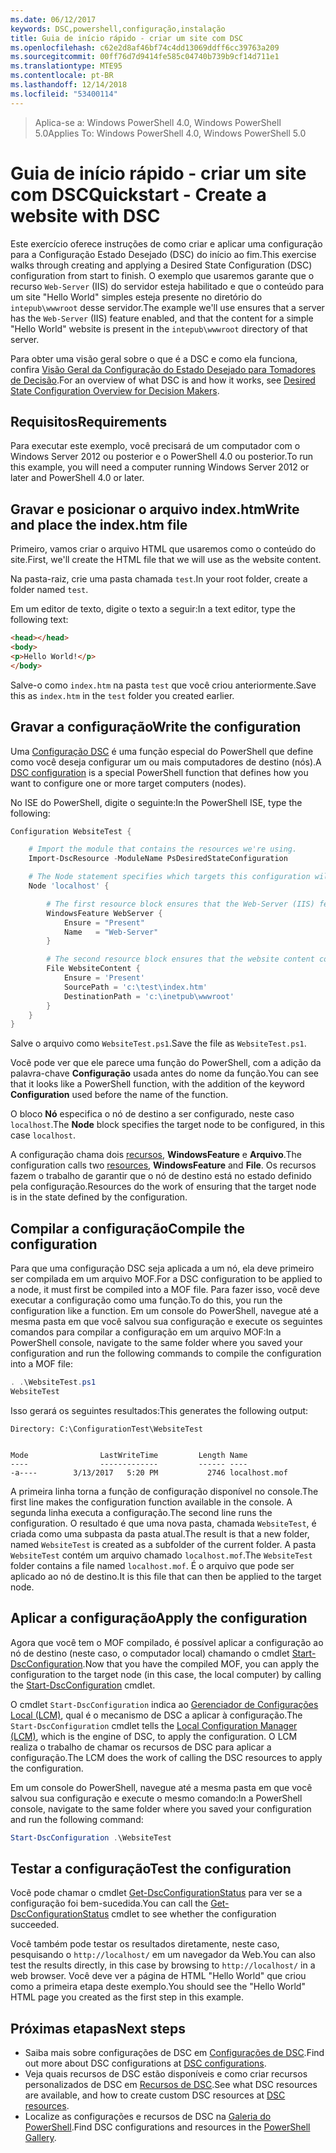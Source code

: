 ```yaml
---
ms.date: 06/12/2017
keywords: DSC,powershell,configuração,instalação
title: Guia de início rápido - criar um site com DSC
ms.openlocfilehash: c62e2d8af46bf74c4dd13069ddff6cc39763a209
ms.sourcegitcommit: 00ff76d7d9414fe585c04740b739b9cf14d711e1
ms.translationtype: MTE95
ms.contentlocale: pt-BR
ms.lasthandoff: 12/14/2018
ms.locfileid: "53400114"
---
```

> <span data-ttu-id="47fde-103">Aplica-se a: Windows PowerShell 4.0, Windows PowerShell 5.0</span><span class="sxs-lookup"><span data-stu-id="47fde-103">Applies To: Windows PowerShell 4.0, Windows PowerShell 5.0</span></span>

# <a name="quickstart---create-a-website-with-dsc"></a><span data-ttu-id="47fde-104">Guia de início rápido - criar um site com DSC</span><span class="sxs-lookup"><span data-stu-id="47fde-104">Quickstart - Create a website with DSC</span></span>

<span data-ttu-id="47fde-105">Este exercício oferece instruções de como criar e aplicar uma configuração para a Configuração Estado Desejado (DSC) do início ao fim.</span><span class="sxs-lookup"><span data-stu-id="47fde-105">This exercise walks through creating and applying a Desired State Configuration (DSC) configuration from start to finish.</span></span>
<span data-ttu-id="47fde-106">O exemplo que usaremos garante que o recurso `Web-Server` (IIS) do servidor esteja habilitado e que o conteúdo para um site "Hello World" simples esteja presente no diretório do `intepub\wwwroot` desse servidor.</span><span class="sxs-lookup"><span data-stu-id="47fde-106">The example we'll use ensures that a server has the `Web-Server` (IIS) feature enabled, and that the content for a simple "Hello World" website is present in the `intepub\wwwroot` directory of that server.</span></span>

<span data-ttu-id="47fde-107">Para obter uma visão geral sobre o que é a DSC e como ela funciona, confira [Visão Geral da Configuração do Estado Desejado para Tomadores de Decisão](../overview/decisionMaker.md).</span><span class="sxs-lookup"><span data-stu-id="47fde-107">For an overview of what DSC is and how it works, see [Desired State Configuration Overview for Decision Makers](../overview/decisionMaker.md).</span></span>

## <a name="requirements"></a><span data-ttu-id="47fde-108">Requisitos</span><span class="sxs-lookup"><span data-stu-id="47fde-108">Requirements</span></span>

<span data-ttu-id="47fde-109">Para executar este exemplo, você precisará de um computador com o Windows Server 2012 ou posterior e o PowerShell 4.0 ou posterior.</span><span class="sxs-lookup"><span data-stu-id="47fde-109">To run this example, you will need a computer running Windows Server 2012 or later and PowerShell 4.0 or later.</span></span>

## <a name="write-and-place-the-indexhtm-file"></a><span data-ttu-id="47fde-110">Gravar e posicionar o arquivo index.htm</span><span class="sxs-lookup"><span data-stu-id="47fde-110">Write and place the index.htm file</span></span>

<span data-ttu-id="47fde-111">Primeiro, vamos criar o arquivo HTML que usaremos como o conteúdo do site.</span><span class="sxs-lookup"><span data-stu-id="47fde-111">First, we'll create the HTML file that we will use as the website content.</span></span>

<span data-ttu-id="47fde-112">Na pasta-raiz, crie uma pasta chamada `test`.</span><span class="sxs-lookup"><span data-stu-id="47fde-112">In your root folder, create a folder named `test`.</span></span>

<span data-ttu-id="47fde-113">Em um editor de texto, digite o texto a seguir:</span><span class="sxs-lookup"><span data-stu-id="47fde-113">In a text editor, type the following text:</span></span>

```html
<head></head>
<body>
<p>Hello World!</p>
</body>
```

<span data-ttu-id="47fde-114">Salve-o como `index.htm` na pasta `test` que você criou anteriormente.</span><span class="sxs-lookup"><span data-stu-id="47fde-114">Save this as `index.htm` in the `test` folder you created earlier.</span></span>

## <a name="write-the-configuration"></a><span data-ttu-id="47fde-115">Gravar a configuração</span><span class="sxs-lookup"><span data-stu-id="47fde-115">Write the configuration</span></span>

<span data-ttu-id="47fde-116">Uma [Configuração DSC](../configurations/configurations.md) é uma função especial do PowerShell que define como você deseja configurar um ou mais computadores de destino (nós).</span><span class="sxs-lookup"><span data-stu-id="47fde-116">A [DSC configuration](../configurations/configurations.md) is a special PowerShell function that defines how you want to configure one or more target computers (nodes).</span></span>

<span data-ttu-id="47fde-117">No ISE do PowerShell, digite o seguinte:</span><span class="sxs-lookup"><span data-stu-id="47fde-117">In the PowerShell ISE, type the following:</span></span>

```powershell
Configuration WebsiteTest {

    # Import the module that contains the resources we're using.
    Import-DscResource -ModuleName PsDesiredStateConfiguration

    # The Node statement specifies which targets this configuration will be applied to.
    Node 'localhost' {

        # The first resource block ensures that the Web-Server (IIS) feature is enabled.
        WindowsFeature WebServer {
            Ensure = "Present"
            Name   = "Web-Server"
        }

        # The second resource block ensures that the website content copied to the website root folder.
        File WebsiteContent {
            Ensure = 'Present'
            SourcePath = 'c:\test\index.htm'
            DestinationPath = 'c:\inetpub\wwwroot'
        }
    }
}
```

<span data-ttu-id="47fde-118">Salve o arquivo como `WebsiteTest.ps1`.</span><span class="sxs-lookup"><span data-stu-id="47fde-118">Save the file as `WebsiteTest.ps1`.</span></span>

<span data-ttu-id="47fde-119">Você pode ver que ele parece uma função do PowerShell, com a adição da palavra-chave **Configuração** usada antes do nome da função.</span><span class="sxs-lookup"><span data-stu-id="47fde-119">You can see that it looks like a PowerShell function, with the addition of the keyword **Configuration** used before the name of the function.</span></span>

<span data-ttu-id="47fde-120">O bloco **Nó** especifica o nó de destino a ser configurado, neste caso `localhost`.</span><span class="sxs-lookup"><span data-stu-id="47fde-120">The **Node** block specifies the target node to be configured, in this case `localhost`.</span></span>

<span data-ttu-id="47fde-121">A configuração chama dois [recursos](../resources/resources.md), **WindowsFeature** e **Arquivo**.</span><span class="sxs-lookup"><span data-stu-id="47fde-121">The configuration calls two [resources](../resources/resources.md), **WindowsFeature** and **File**.</span></span>
<span data-ttu-id="47fde-122">Os recursos fazem o trabalho de garantir que o nó de destino está no estado definido pela configuração.</span><span class="sxs-lookup"><span data-stu-id="47fde-122">Resources do the work of ensuring that the target node is in the state defined by the configuration.</span></span>

## <a name="compile-the-configuration"></a><span data-ttu-id="47fde-123">Compilar a configuração</span><span class="sxs-lookup"><span data-stu-id="47fde-123">Compile the configuration</span></span>

<span data-ttu-id="47fde-124">Para que uma configuração DSC seja aplicada a um nó, ela deve primeiro ser compilada em um arquivo MOF.</span><span class="sxs-lookup"><span data-stu-id="47fde-124">For a DSC configuration to be applied to a node, it must first be compiled into a MOF file.</span></span>
<span data-ttu-id="47fde-125">Para fazer isso, você deve executar a configuração como uma função.</span><span class="sxs-lookup"><span data-stu-id="47fde-125">To do this, you run the configuration like a function.</span></span>
<span data-ttu-id="47fde-126">Em um console do PowerShell, navegue até a mesma pasta em que você salvou sua configuração e execute os seguintes comandos para compilar a configuração em um arquivo MOF:</span><span class="sxs-lookup"><span data-stu-id="47fde-126">In a PowerShell console, navigate to the same folder where you saved your configuration and run the following commands to compile the configuration into a MOF file:</span></span>

```powershell
. .\WebsiteTest.ps1
WebsiteTest
```

<span data-ttu-id="47fde-127">Isso gerará os seguintes resultados:</span><span class="sxs-lookup"><span data-stu-id="47fde-127">This generates the following output:</span></span>

```
Directory: C:\ConfigurationTest\WebsiteTest


Mode                LastWriteTime         Length Name
----                -------------         ------ ----
-a----        3/13/2017   5:20 PM           2746 localhost.mof
```

<span data-ttu-id="47fde-128">A primeira linha torna a função de configuração disponível no console.</span><span class="sxs-lookup"><span data-stu-id="47fde-128">The first line makes the configuration function available in the console.</span></span>
<span data-ttu-id="47fde-129">A segunda linha executa a configuração.</span><span class="sxs-lookup"><span data-stu-id="47fde-129">The second line runs the configuration.</span></span>
<span data-ttu-id="47fde-130">O resultado é que uma nova pasta, chamada `WebsiteTest`, é criada como uma subpasta da pasta atual.</span><span class="sxs-lookup"><span data-stu-id="47fde-130">The result is that a new folder, named `WebsiteTest` is created as a subfolder of the current folder.</span></span>
<span data-ttu-id="47fde-131">A pasta `WebsiteTest` contém um arquivo chamado `localhost.mof`.</span><span class="sxs-lookup"><span data-stu-id="47fde-131">The `WebsiteTest` folder contains a file named `localhost.mof`.</span></span>
<span data-ttu-id="47fde-132">É o arquivo que pode ser aplicado ao nó de destino.</span><span class="sxs-lookup"><span data-stu-id="47fde-132">It is this file that can then be applied to the target node.</span></span>

## <a name="apply-the-configuration"></a><span data-ttu-id="47fde-133">Aplicar a configuração</span><span class="sxs-lookup"><span data-stu-id="47fde-133">Apply the configuration</span></span>

<span data-ttu-id="47fde-134">Agora que você tem o MOF compilado, é possível aplicar a configuração ao nó de destino (neste caso, o computador local) chamando o cmdlet [Start-DscConfiguration](/powershell/module/psdesiredstateconfiguration/start-dscconfiguration).</span><span class="sxs-lookup"><span data-stu-id="47fde-134">Now that you have the compiled MOF, you can apply the configuration to the target node (in this case, the local computer) by calling the [Start-DscConfiguration](/powershell/module/psdesiredstateconfiguration/start-dscconfiguration) cmdlet.</span></span>

<span data-ttu-id="47fde-135">O cmdlet `Start-DscConfiguration` indica ao [Gerenciador de Configurações Local (LCM)](../managing-nodes/metaConfig.md), qual é o mecanismo de DSC a aplicar à configuração.</span><span class="sxs-lookup"><span data-stu-id="47fde-135">The `Start-DscConfiguration` cmdlet tells the [Local Configuration Manager (LCM)](../managing-nodes/metaConfig.md), which is the engine of DSC, to apply the configuration.</span></span>
<span data-ttu-id="47fde-136">O LCM realiza o trabalho de chamar os recursos de DSC para aplicar a configuração.</span><span class="sxs-lookup"><span data-stu-id="47fde-136">The LCM does the work of calling the DSC resources to apply the configuration.</span></span>

<span data-ttu-id="47fde-137">Em um console do PowerShell, navegue até a mesma pasta em que você salvou sua configuração e execute o mesmo comando:</span><span class="sxs-lookup"><span data-stu-id="47fde-137">In a PowerShell console, navigate to the same folder where you saved your configuration and run the following command:</span></span>

```powershell
Start-DscConfiguration .\WebsiteTest
```

## <a name="test-the-configuration"></a><span data-ttu-id="47fde-138">Testar a configuração</span><span class="sxs-lookup"><span data-stu-id="47fde-138">Test the configuration</span></span>

<span data-ttu-id="47fde-139">Você pode chamar o cmdlet [Get-DscConfigurationStatus](/powershell/module/psdesiredstateconfiguration/get-dscconfigurationstatus) para ver se a configuração foi bem-sucedida.</span><span class="sxs-lookup"><span data-stu-id="47fde-139">You can call the [Get-DscConfigurationStatus](/powershell/module/psdesiredstateconfiguration/get-dscconfigurationstatus) cmdlet to see whether the configuration succeeded.</span></span>

<span data-ttu-id="47fde-140">Você também pode testar os resultados diretamente, neste caso, pesquisando o `http://localhost/` em um navegador da Web.</span><span class="sxs-lookup"><span data-stu-id="47fde-140">You can also test the results directly, in this case by browsing to `http://localhost/` in a web browser.</span></span>
<span data-ttu-id="47fde-141">Você deve ver a página de HTML "Hello World" que criou como a primeira etapa deste exemplo.</span><span class="sxs-lookup"><span data-stu-id="47fde-141">You should see the "Hello World" HTML page you created as the first step in this example.</span></span>

## <a name="next-steps"></a><span data-ttu-id="47fde-142">Próximas etapas</span><span class="sxs-lookup"><span data-stu-id="47fde-142">Next steps</span></span>

- <span data-ttu-id="47fde-143">Saiba mais sobre configurações de DSC em [Configurações de DSC](../configurations/configurations.md).</span><span class="sxs-lookup"><span data-stu-id="47fde-143">Find out more about DSC configurations at [DSC configurations](../configurations/configurations.md).</span></span>
- <span data-ttu-id="47fde-144">Veja quais recursos de DSC estão disponíveis e como criar recursos personalizados de DSC em [Recursos de DSC](../resources/resources.md).</span><span class="sxs-lookup"><span data-stu-id="47fde-144">See what DSC resources are available, and how to create custom DSC resources at [DSC resources](../resources/resources.md).</span></span>
- <span data-ttu-id="47fde-145">Localize as configurações e recursos de DSC na [Galeria do PowerShell](https://www.powershellgallery.com/).</span><span class="sxs-lookup"><span data-stu-id="47fde-145">Find DSC configurations and resources in the [PowerShell Gallery](https://www.powershellgallery.com/).</span></span>
